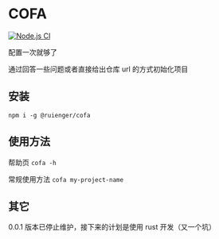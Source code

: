 # COFA

[![Node.js CI](https://github.com/ruienger/cofa/actions/workflows/CI.yml/badge.svg)](https://github.com/ruienger/cofa/actions/workflows/CI.yml)

配置一次就够了

通过回答一些问题或者直接给出仓库 url 的方式初始化项目

## 安装

`npm i -g @ruienger/cofa`

## 使用方法

帮助页
`cofa -h`

常规使用方法
`cofa my-project-name`

## 其它

0.0.1 版本已停止维护，接下来的计划是使用 rust 开发（又一个坑）
